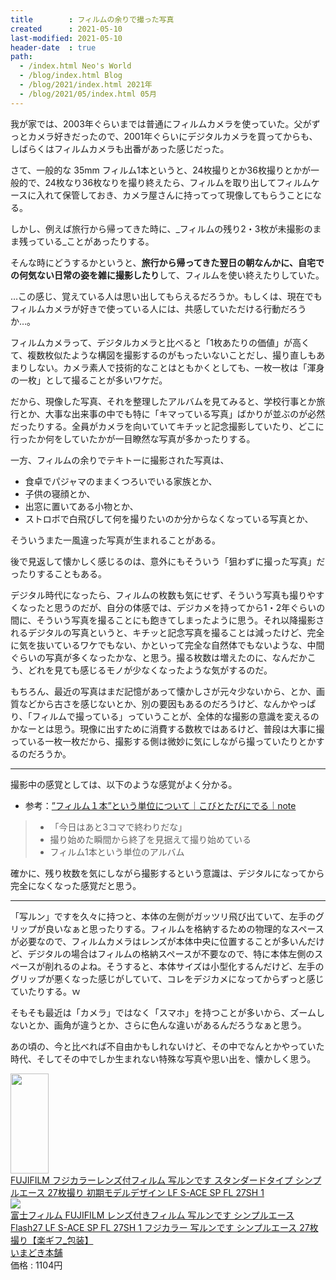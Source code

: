 ```yaml
---
title        : フィルムの余りで撮った写真
created      : 2021-05-10
last-modified: 2021-05-10
header-date  : true
path:
  - /index.html Neo's World
  - /blog/index.html Blog
  - /blog/2021/index.html 2021年
  - /blog/2021/05/index.html 05月
---
```


我が家では、2003年ぐらいまでは普通にフィルムカメラを使っていた。父がずっとカメラ好きだったので、2001年ぐらいにデジタルカメラを買ってからも、しばらくはフィルムカメラも出番があった感じだった。

さて、一般的な 35mm フィルム1本というと、24枚撮りとか36枚撮りとかが一般的で、24枚なり36枚なりを撮り終えたら、フィルムを取り出してフィルムケースに入れて保管しておき、カメラ屋さんに持ってって現像してもらうことになる。

しかし、例えば旅行から帰ってきた時に、_フィルムの残り2・3枚が未撮影のまま残っている_ことがあったりする。

そんな時にどうするかというと、**旅行から帰ってきた翌日の朝なんかに、自宅での何気ない日常の姿を雑に撮影したり**して、フィルムを使い終えたりしていた。

…この感じ、覚えている人は思い出してもらえるだろうか。もしくは、現在でもフィルムカメラが好きで使っている人には、共感していただける行動だろうか…。

フィルムカメラって、デジタルカメラと比べると「1枚あたりの価値」が高くて、複数枚似たような構図を撮影するのがもったいないことだし、撮り直しもあまりしない。カメラ素人で技術的なことはともかくとしても、一枚一枚は「渾身の一枚」として撮ることが多いワケだ。

だから、現像した写真、それを整理したアルバムを見てみると、学校行事とか旅行とか、大事な出来事の中でも特に「キマっている写真」ばかりが並ぶのが必然だったりする。全員がカメラを向いていてキチッと記念撮影していたり、どこに行ったか何をしていたかが一目瞭然な写真が多かったりする。

一方、フィルムの余りでテキトーに撮影された写真は、

- 食卓でパジャマのままくつろいでいる家族とか、
- 子供の寝顔とか、
- 出窓に置いてある小物とか、
- ストロボで白飛びして何を撮りたいのか分からなくなっている写真とか、

そういうまた一風違った写真が生まれることがある。

後で見返して懐かしく感じるのは、意外にもそういう「狙わずに撮った写真」だったりすることもある。

デジタル時代になったら、フィルムの枚数も気にせず、そういう写真も撮りやすくなったと思うのだが、自分の体感では、デジカメを持ってから1・2年ぐらいの間に、そういう写真を撮ることにも飽きてしまったように思う。それ以降撮影されるデジタルの写真というと、キチッと記念写真を撮ることは減ったけど、完全に気を抜いているワケでもない、かといって完全な自然体でもないような、中間ぐらいの写真が多くなったかな、と思う。撮る枚数は増えたのに、なんだかこう、どれを見ても感じるモノが少なくなったような気がするのだ。

もちろん、最近の写真はまだ記憶があって懐かしさが元々少ないから、とか、画質などから古さを感じないとか、別の要因もあるのだろうけど、なんかやっぱり、「フィルムで撮っている」っていうことが、全体的な撮影の意識を変えるのかなーとは思う。現像に出すために消費する数枚ではあるけど、普段は大事に撮っている一枚一枚だから、撮影する側は微妙に気にしながら撮っていたりとかするのだろうか。

---

撮影中の感覚としては、以下のような感覚がよく分かる。

- 参考：[”フィルム１本”という単位について｜こびとたびにでる｜note](https://note.com/dwarfwalkaround/n/nc9a076e218b0)

> - 「今日はあと3コマで終わりだな」
> - 撮り始めた瞬間から終了を見据えて撮り始めている
> - フィルム1本という単位のアルバム

確かに、残り枚数を気にしながら撮影するという意識は、デジタルになってから完全になくなった感覚だと思う。

----

「写ルン」ですを久々に持つと、本体の左側がガッツリ飛び出ていて、左手のグリップが良いなぁと思ったりする。フィルムを格納するための物理的なスペースが必要なので、フィルムカメラはレンズが本体中央に位置することが多いんだけど、デジタルの場合はフィルムの格納スペースが不要なので、特に本体左側のスペースが削れるのよね。そうすると、本体サイズは小型化するんだけど、左手のグリップが悪くなった感じがしていて、コレをデジカメになってからずっと感じていたりする。ｗ

そもそも最近は「カメラ」ではなく「スマホ」を持つことが多いから、ズームしないとか、画角が違うとか、さらに色んな違いがあるんだろうなぁと思う。

あの頃の、今と比べれば不自由かもしれないけど、その中でなんとかやっていた時代、そしてその中でしか生まれない特殊な写真や思い出を、懐かしく思う。

<div class="ad-amazon">
  <div class="ad-amazon-image">
    <a href="https://www.amazon.co.jp/dp/B079WWDPY1?tag=neos21-22&amp;linkCode=osi&amp;th=1&amp;psc=1">
      <img src="https://m.media-amazon.com/images/I/41NHMN2q+sL._SL160_.jpg" width="61" height="160">
    </a>
  </div>
  <div class="ad-amazon-info">
    <div class="ad-amazon-title">
      <a href="https://www.amazon.co.jp/dp/B079WWDPY1?tag=neos21-22&amp;linkCode=osi&amp;th=1&amp;psc=1">FUJIFILM フジカラーレンズ付フィルム 写ルンです スタンダードタイプ シンプルエース 27枚撮り 初期モデルデザイン LF S-ACE SP FL 27SH 1</a>
    </div>
  </div>
</div>

<div class="ad-rakuten">
  <div class="ad-rakuten-image">
    <a href="https://hb.afl.rakuten.co.jp/hgc/g00quqf2.waxycbf5.g00quqf2.waxydea8/?pc=https%3A%2F%2Fitem.rakuten.co.jp%2Fimadoki%2Fs-acesp%2F&amp;m=http%3A%2F%2Fm.rakuten.co.jp%2Fimadoki%2Fi%2F10005776%2F">
      <img src="https://thumbnail.image.rakuten.co.jp/@0_mall/imadoki/cabinet/05537211/imgrc0068133243.jpg?_ex=128x128">
    </a>
  </div>
  <div class="ad-rakuten-info">
    <div class="ad-rakuten-title">
      <a href="https://hb.afl.rakuten.co.jp/hgc/g00quqf2.waxycbf5.g00quqf2.waxydea8/?pc=https%3A%2F%2Fitem.rakuten.co.jp%2Fimadoki%2Fs-acesp%2F&amp;m=http%3A%2F%2Fm.rakuten.co.jp%2Fimadoki%2Fi%2F10005776%2F">富士フィルム FUJIFILM レンズ付きフィルム 写ルンです シンプルエース Flash27 LF S-ACE SP FL 27SH 1 フジカラー 写ルンです シンプルエース 27枚撮り【楽ギフ_包装】</a>
    </div>
    <div class="ad-rakuten-shop">
      <a href="https://hb.afl.rakuten.co.jp/hgc/g00quqf2.waxycbf5.g00quqf2.waxydea8/?pc=https%3A%2F%2Fwww.rakuten.co.jp%2Fimadoki%2F&amp;m=http%3A%2F%2Fm.rakuten.co.jp%2Fimadoki%2F">いまどき本舗</a>
    </div>
    <div class="ad-rakuten-price">価格 : 1104円</div>
  </div>
</div>
